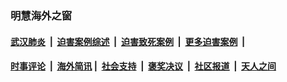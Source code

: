 
### 明慧海外之窗

####  [武汉肺炎](indexes/365.md?t=07050500) &nbsp;|&nbsp;  [迫害案例综述](indexes/328.md?t=07050500) &nbsp;|&nbsp; [迫害致死案例](indexes/277.md?t=07050500)  &nbsp;|&nbsp; [更多迫害案例](indexes/81.md?t=07050500)  &nbsp;|&nbsp; 
####  [时事评论](indexes/19.md?t=07050500) &nbsp;|&nbsp; [海外简讯](indexes/245.md?t=07050500)&nbsp;|&nbsp;  [社会支持](indexes/140.md?t=07050500) &nbsp;|&nbsp; [褒奖决议](indexes/282.md?t=07050500) &nbsp;|&nbsp; [社区报道](indexes/91.md?t=07050500)  &nbsp;|&nbsp; [天人之间](indexes/78.md?t=07050500) 

